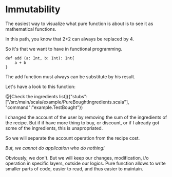 # Immutability

The easiest way to visualize what pure function is about is to see it as mathematical functions.

In this path, you know that 2+2 can always be replaced by 4.

So it's that we want to have in functional programming.

```
def add (a: Int, b: Int): Int{
	a + b
}
``` 

The add function must always can be substitute by his result.

Let's have a look to this function:

@[Check the ingredients list]({"stubs":["/src/main/scala/example/PureBoughtIngredients.scala"], "command":"example.TestBought"})


I changed the account of the user by removing the sum of the ingredients of the recipe.
But if if have more thing to buy, or discount, or if I already got some of the ingredients, this is unapropriated.

So we will separate the account operation from the recipe cost.

_But, we cannot do application who do nothing!_

Obviously, we don't.
But we will keep our changes, modification, i/o operation in specific layers, outside our logics.
Pure function allows to write smaller parts of code, easier to read, and thus easier to maintain.

